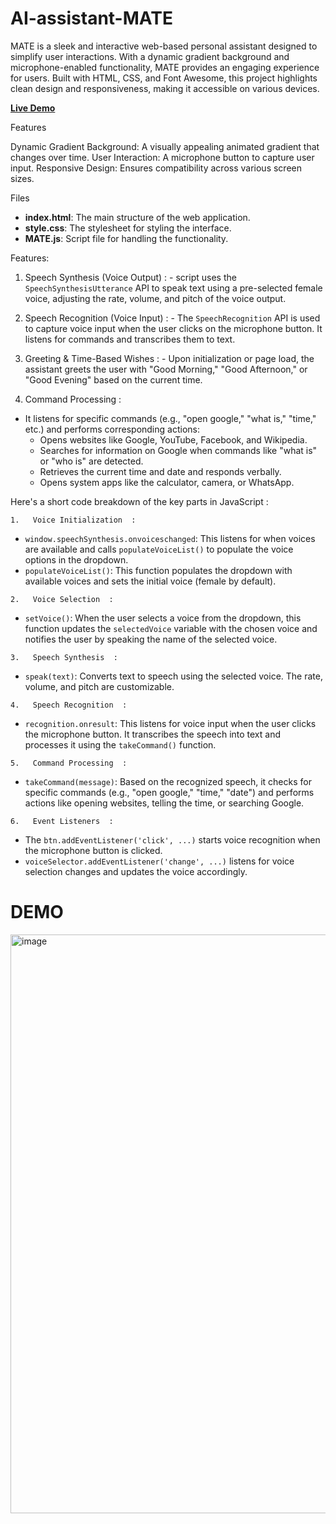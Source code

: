 # AI-assistant-MATE
MATE is a sleek and interactive web-based personal assistant designed to simplify user interactions. With a dynamic gradient background and microphone-enabled functionality, MATE provides an engaging experience for users. Built with HTML, CSS, and Font Awesome, this project highlights clean design and responsiveness, making it accessible on various devices.

[**Live Demo**](https://rakeshputakala.github.io/AI-assistant-MATE)

Features

Dynamic Gradient Background: A visually appealing animated gradient that changes over time.
User Interaction: A microphone button to capture user input.
Responsive Design: Ensures compatibility across various screen sizes.

Files

- **index.html**: The main structure of the web application.
- **style.css**: The stylesheet for styling the interface.
- **MATE.js**: Script file for handling the functionality.

Features:
1.   Speech Synthesis (Voice Output)  : 
                 - script uses the `SpeechSynthesisUtterance` API to speak text using a pre-selected female voice, adjusting the rate, volume, and pitch of the voice output.

2.   Speech Recognition (Voice Input)  : 
                 - The `SpeechRecognition` API is used to capture voice input when the user clicks on the microphone button. It listens for commands and transcribes them to text.

3.   Greeting & Time-Based Wishes  : 
                 - Upon initialization or page load, the assistant greets the user with "Good Morning," "Good Afternoon," or "Good Evening" based on the current time.

4.   Command Processing  : 
- It listens for specific commands (e.g., "open google," "what is," "time," etc.) and performs corresponding actions:
   - Opens websites like Google, YouTube, Facebook, and Wikipedia.
   - Searches for information on Google when commands like "what is" or "who is" are detected.
   - Retrieves the current time and date and responds verbally.
   - Opens system apps like the calculator, camera, or WhatsApp.


Here's a short code breakdown  of the key parts in  JavaScript  :

    1.   Voice Initialization  :
   - `window.speechSynthesis.onvoiceschanged`: This listens for when voices are available and calls `populateVoiceList()` to populate the voice options in the dropdown.
   - `populateVoiceList()`: This function populates the dropdown with available voices and sets the initial voice (female by default).

    2.   Voice Selection  :
   - `setVoice()`: When the user selects a voice from the dropdown, this function updates the `selectedVoice` variable with the chosen voice and notifies the user by speaking the name of the selected voice.

    3.   Speech Synthesis  :
   - `speak(text)`: Converts text to speech using the selected voice. The rate, volume, and pitch are customizable.

    4.   Speech Recognition  :
   - `recognition.onresult`: This listens for voice input when the user clicks the microphone button. It transcribes the speech into text and processes it using the `takeCommand()` function.
   
    5.   Command Processing  :
   - `takeCommand(message)`: Based on the recognized speech, it checks for specific commands (e.g., "open google," "time," "date") and performs actions like opening websites, telling the time, or searching Google.

    6.   Event Listeners  :
   - The `btn.addEventListener('click', ...)` starts voice recognition when the microphone button is clicked.
   - `voiceSelector.addEventListener('change', ...)` listens for voice selection changes and updates the voice accordingly.

# DEMO
<img width="926" alt="image" src="https://github.com/user-attachments/assets/9aef9281-5504-4b40-9c95-0e5a1d346f4d">






